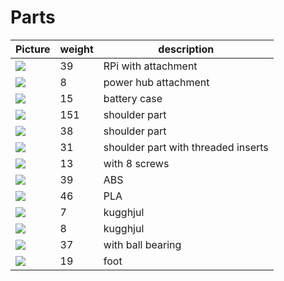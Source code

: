 # Parts
|Picture|weight|description|
|---|---|---|
|![](images/1.jpg)|39|RPi with attachment|
|![](images/2.jpg)|8|power hub attachment|
|![](images/3.jpg)|15|battery case|
|![](images/4.jpg)|151|shoulder part|
|![](images/5.jpg)|38|shoulder part|
|![](images/6.jpg)|31|shoulder part with threaded inserts|
|![](images/7.jpg)|13|with 8 screws|
|![](images/8.jpg)|39|ABS|
|![](images/9.jpg)|46|PLA|
|![](images/10.jpg)|7|kugghjul|
|![](images/11.jpg)|8|kugghjul|
|![](images/12.jpg)|37|with ball bearing|
|![](images/13.jpg)|19|foot|